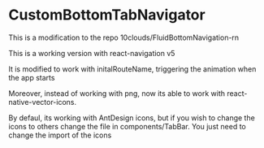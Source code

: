 # CustomBottomTabNavigator
This is a modification to the repo 10clouds/FluidBottomNavigation-rn

This is a working version with react-navigation v5 

It is modified to work with initalRouteName, triggering the animation when the app starts

Moreover, instead of working with png, now its able to work with react-native-vector-icons.

By defaul, its working with AntDesign icons, but if you wish to change the icons to others change the file in components/TabBar. You just need to change the import of the icons

